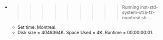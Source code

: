 * >>>>>>>>> Running inst-std-system-xtra-tz-montreal.sh ...
  * Set time: Montreal.
  * Disk size = 4048364K. Space Used = 4K. Runtime = 00:00:00:01.
